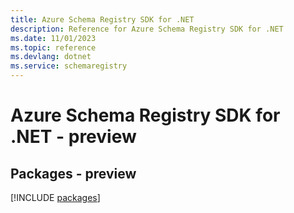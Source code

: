 ```yaml
---
title: Azure Schema Registry SDK for .NET
description: Reference for Azure Schema Registry SDK for .NET
ms.date: 11/01/2023
ms.topic: reference
ms.devlang: dotnet
ms.service: schemaregistry
---
```

# Azure Schema Registry SDK for .NET - preview
## Packages - preview
[!INCLUDE [packages](schema-registry-index.md)]